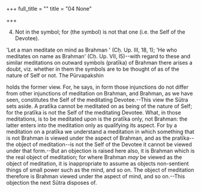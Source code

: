 +++
full_title = ""
title = "04 None"

+++


4. Not in the symbol; for (the symbol) is not that one (i.e. the Self of the Devotee).

'Let a man meditate on mind as Brahman ' (Cḥ. Up. III, 18, 1); 'He who meditates on name as Brahman' (Cḥ. Up. VII, l5)--with regard to these and similar meditations on outward symbols (pratīka) of Brahman there arises a doubt, viz. whether in them the symbols are to be thought of as of the nature of Self or not. The Pūrvapakshin

holds the former view. For, he says, in form those injunctions do not differ from other injunctions of meditation on Brahman, and Brahman, as we have seen, constitutes the Self of the meditating Devotee.--This view the Sūtra sets aside. A pratīka cannot be meditated on as being of the nature of Self; for the pratīka is not the Self of the meditating Devotee. What, in those meditations, is to be meditated upon is the pratīka only, not Brahman: the latter enters into the meditation only as qualifying its aspect. For by a meditation on a pratīka we understand a meditation in which something that is not Brahman is viewed under the aspect of Brahman, and as the pratīka--the object of meditation--is not the Self of the Devotee it cannot be viewed under that form.--But an objection is raised here also, it is Brahman which is the real object of meditation; for where Brahman _may_ be viewed as the object of meditation, it is inappropriate to assume as objects non-sentient things of small power such as the mind, and so on. The object of meditation therefore is Brahman viewed under the aspect of mind, and so on.--This objection the next Sūtra disposes of.

